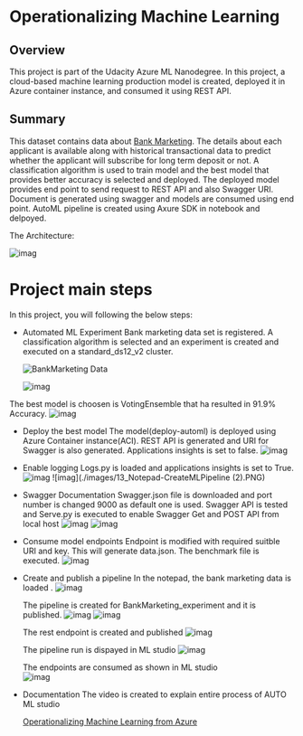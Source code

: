# Operationalizing Machine Learning

## Overview
This project is part of the Udacity Azure ML Nanodegree.
In this project, a cloud-based machine learning production model is created, deployed it in Azure container instance, and consumed it using REST API.

## Summary
This dataset contains data about [Bank Marketing](https://automlsamplenotebookdata.blob.core.windows.net/automl-sample-notebook-data/bankmarketing_train.csv"). The details about each applicant is available along with historical transactional data to predict whether the applicant will subscribe for long term deposit or not. A classification algorithm is used to train model and the best model that provides better accuracy is selected and deployed. The deployed model provides end point to send request to REST API and also Swagger URI. Document is generated using swagger and models are consumed using end point.
AutoML pipeline is created using Axure SDK in notebook and delpoyed.

The Architecture:

![imag](./images/1_Arch.png)



# Project main steps
In this project, you will following the below steps:

* Automated ML Experiment
  Bank marketing data set is registered. A classification algorithm is selected and an experiment is created and executed on a standard_ds12_v2 cluster.
 
	![BankMarketing Data](./images/2_BankMarketingData.PNG)
 
	![imag](./images/3_BikeExperimentCompleted.PNG)
 
The best model is choosen is VotingEnsemble that ha resulted in 91.9% Accuracy. 
![imag](./images/4_VotingEnsemble-2.PNG)
 
 
* Deploy the best model
The model(deploy-automl) is deployed using Azure Container instance(ACI). REST API is generated and URI for Swagger is also generated. Applications insights is set to false.
![imag](./images/5_AutoMLDeployed.PNG)
    
   
* Enable logging
	Logs.py is loaded and applications insights is set to True.
	![imag](./images/7_InsightsEnabled.PNG)
     	![imag](./images/13_Notepad-CreateMLPipeline (2).PNG)
     
* Swagger Documentation
    Swagger.json file is downloaded and port number is changed 9000 as default one is used. Swagger API is tested and Serve.py is executed to enable Swagger Get and POST API from local host
    ![imag](./images/8_LogsScript.PNG)
    ![imag](./images/9_SwaggerOnLocalhost.PNG)
    
* Consume model endpoints
    Endpoint is modified with required suitble URI and key. This will generate data.json. The benchmark file is executed.
      ![imag](./images/10_benchmarkRunning.PNG)
      
* Create and publish a pipeline
   In the notepad, the bank marketing data is loaded .
   ![imag](./images/11_Notepad-Experiment.PNG)
   
   The pipeline is created for BankMarketing_experiment and it is published.
   ![imag](./images/12_Notepad-CreateMLPipeline.PNG)
   ![imag](./images/13_Notepad-CreateMLPipeline%20(2).PNG)
   
   The rest endpoint is created and published
   ![imag](./images/15_Notepad-PublishEndpoint.PNG)
   
   The pipeline run is dispayed in ML studio
   ![imag](./images/17_Notepad-PipelineRunFromStudio.PNG)
    
   The endpoints are consumed as shown in ML studio  
   ![imag](./images/18_Notepad-EndPointConsuption.PNG)
     
* Documentation
  The video is created to explain entire process of AUTO ML studio
  
  [Operationalizing Machine Learning from Azure](https://youtu.be/-DrpDr3xqic)
  
  
